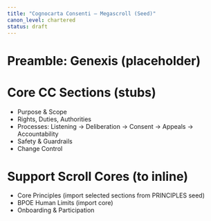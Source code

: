 ```yaml
---
title: "Cognocarta Consenti — Megascroll (Seed)"
canon_level: chartered
status: draft
---
```


# Preamble: Genexis (placeholder)

# Core CC Sections (stubs)
- Purpose & Scope
- Rights, Duties, Authorities
- Processes: Listening → Deliberation → Consent → Appeals → Accountability
- Safety & Guardrails
- Change Control

# Support Scroll Cores (to inline)
- Core Principles (import selected sections from PRINCIPLES seed)
- BPOE Human Limits (import core)
- Onboarding & Participation

<!-- BEGIN:INLINED_CORES -->
<!-- END:INLINED_CORES -->
